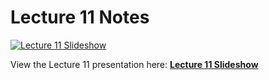 # Lecture 11 Notes

[![Lecture 11 Slideshow](https://gitpitch.com/assets/badge.svg)](https://gitpitch.com/CWRU-EECS301-S18/syllabus/master?p=/Lectures/Lecture11/Slides)

View the Lecture 11 presentation here: [**Lecture 11 Slideshow**](https://gitpitch.com/CWRU-EECS301-S18/syllabus/master?p=/Lectures/Lecture11/Slides)
